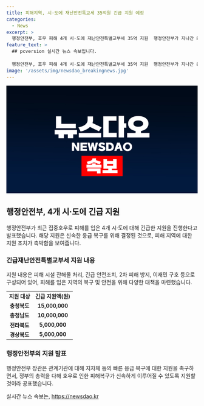 ```yaml
---
title: 피해지역, 시·도에 재난안전특교세 35억원 긴급 지원 예정
categories:
  - News
excerpt: >
  행정안전부, 호우 피해 4개 시·도에 재난안전특별교부세 35억 지원  행정안전부가 지나간 8일부터 10일까지의 집중호우로 피해를 입은 충청북도, 충청남도, 전라북도, 경상북도에 재난안전특별교부세 35억 원을 긴급 지원한다. 이 긴급 지원은 피해 지역의 신속한 응급 복구를 위해 결정되었으며, 피해 시설 잔해물 처리, 긴급 안전조치 등에 사용될 예정이다. 행안부 장관은 관계기관에게 피해지역 주민의 불편 최소화를 위해 응급 복구를 조속히 추진해 달라고 당부했다.
feature_text: >
  ## pcversion 실시간 뉴스 속보입니다.

  행정안전부, 호우 피해 4개 시·도에 재난안전특별교부세 35억 지원  행정안전부가 지나간 8일부터 10일까지의 집중호우로 피해를 입은 충청북도, 충청남도, 전라북도, 경상북도에 재난안전특별교부세 35억 원을 긴급 지원한다. 이 긴급 지원은 피해 지역의 신속한 응급 복구를 위해 결정되었으며, 피해 시설 잔해물 처리, 긴급 안전조치 등에 사용될 예정이다. 행안부 장관은 관계기관에게 피해지역 주민의 불편 최소화를 위해 응급 복구를 조속히 추진해 달라고 당부했다.
image: '/assets/img/newsdao_breakingnews.jpg'
---
```


<p><img src="/assets/img/newsdao_breakingnews.jpg" alt="pcversion 속보" /></p>

<h2 data-ke-size="size26">행정안전부, 4개 시·도에 긴급 지원</h2>

<p data-ke-size="size16">행정안전부가 최근 집중호우로 피해를 입은 4개 시·도에 대해 긴급한 지원을 진행한다고 발표했습니다. 해당 지원은 신속한 응급 복구를 위해 결정된 것으로, 피해 지역에 대한 지원 조치가 촉박함을 보여줍니다.</p>

<h3>긴급재난안전특별교부세 지원 내용</h3>

<p data-ke-size="size16">지원 내용은 피해 시설 잔해물 처리, 긴급 안전조치, 2차 피해 방지, 이재민 구호 등으로 구성되어 있어, 피해를 입은 지역의 복구 및 안전을 위해 다양한 대책을 마련했습니다.</p>

<table>
    <tr>
        <td style="text-align: center; height: 17px;"><b>지원 대상</b></td>
        <td style="text-align: center; height: 17px;"><b>긴급 지원액(원)</b></td>
    </tr>
    <tr>
        <td style="text-align: center; height: 17px;"><b>충청북도</b></td>
        <td style="text-align: center; height: 17px;"><b>15,000,000</b></td>
    </tr>
    <tr>
        <td style="text-align: center; height: 17px;"><b>충청남도</b></td>
        <td style="text-align: center; height: 17px;"><b>10,000,000</b></td>
    </tr>
    <tr>
        <td style="text-align: center; height: 17px;"><b>전라북도</b></td>
        <td style="text-align: center; height: 17px;"><b>5,000,000</b></td>
    </tr>
    <tr>
        <td style="text-align: center; height: 17px;"><b>경상북도</b></td>
        <td style="text-align: center; height: 17px;"><b>5,000,000</b></td>
    </tr>
</table>

<p data-ke-size="size16"></p>

<h3>행정안전부의 지원 발표</h3>

<p data-ke-size="size16">행정안전부 장관은 관계기관에 대해 지자체 등의 빠른 응급 복구에 대한 지원을 촉구하면서, 정부의 총력을 다해 호우로 인한 피해복구가 신속하게 이루어질 수 있도록 지원할 것이라 공표했습니다.</p>
실시간 뉴스 속보는, <a href="https://newsdao.kr" rel="dofollow">https://newsdao.kr</a>


